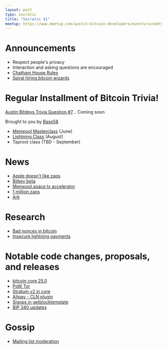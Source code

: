 ```yaml
---
layout: post
type: socratic
title: "Socratic 41"
meetup: https://www.meetup.com/austin-bitcoin-developers/events/svnvbtyfcjbtb/
---
```


# Announcements

- Respect people's privacy
- Interaction and asking questions are encouraged
- [Chatham House Rules](https://www.chathamhouse.org/about-us/chatham-house-rule)
- [Spiral hiring bitcoin wizards](https://lists.linuxfoundation.org/pipermail/bitcoin-dev/2023-April/021589.html)


# Regular Installment of Bitcoin Trivia!
[Austin Bitdevs Trivia Question #7]()... Coming soon

Brought to you by [Base58](https://www.base58.school/)
- [Mempool Masterclass](https://base58.school/classes/mempool-masterclass) (June)
- [Lightning Class](https://base58.school/classes/lightning-bolts) (August)
- Taproot class (TBD - September)

# News

- [Apple doesn't like zaps](https://twitter.com/damusapp/status/1668529709867495424)
- [Bitkey beta](https://bitkey.build/beta/)
- [Mempool.space tx accelerator](https://nitter.at/mempool/status/1659619347910803466)
- [1 million zaps](https://stats.nostr.band/#total_zaps)
- [Ark](https://www.arkpill.me/)

# Research

- [Bad nonces in bitcoin](https://eprint.iacr.org/2023/841)
- [Insecure lightning payments](https://blog.bitmex.com/lightning-payments-when-are-they-too-small-to-secure/)

# Notable code changes, proposals, and releases

- [bitcoin core 25.0](https://github.com/bitcoin/bitcoin/blob/master/doc/release-notes/release-notes-25.0.md)
- [PoW Tor](https://twitter.com/DarkDotFail/status/1664324309689548827)
- [Stratum v2 in core](https://github.com/bitcoin/bitcoin/pull/27854)
- [Altpay - CLN plugin](https://github.com/ffaex/altpay)
- [Sigops in getblocktemplate](https://github.com/bitcoin/bitcoin/pull/27433)
- [BIP 340 updates](https://github.com/bitcoin/bips/pull/1446)

# Gossip

- [Mailing list moderation](https://lists.linuxfoundation.org/pipermail/bitcoin-dev/2023-June/021734.html)

